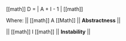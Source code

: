 [[math]]
D = | A + I - 1 |
[[math]]

Where:
||
[[math]]
A 
[[Math]] || **Abstractness** ||

||
[[math]]
I
[[math]] || **Instability** ||
 

